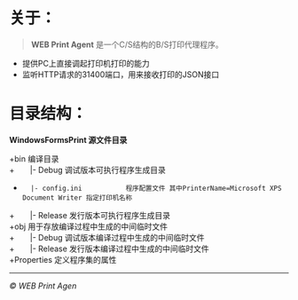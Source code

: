 # 关于：
> **WEB Print Agent** 是一个C/S结构的B/S打印代理程序。

* 提供PC上直接调起打印机打印的能力
* 监听HTTP请求的31400端口，用来接收打印的JSON接口

# 目录结构：
**WindowsFormsPrint 源文件目录**

+bin                    编译目录  
+　　|- Debug               调试版本可执行程序生成目录  
+		|- config.ini           程序配置文件 其中PrinterName=Microsoft XPS Document Writer 指定打印机名称  
+　　|- Release             发行版本可执行程序生成目录  
+obj                    用于存放编译过程中生成的中间临时文件  
+　　|- Debug               调试版本编译过程中生成的中间临时文件  
+　　|- Release             发行版本编译过程中生成的中间临时文件  
+Properties             定义程序集的属性  


-------------------
*© WEB Print Agen*